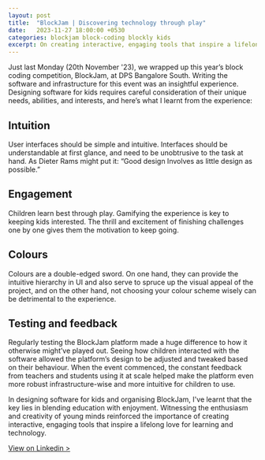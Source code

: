 ```yaml
---
layout: post
title:  "BlockJam | Discovering technology through play"
date:   2023-11-27 18:00:00 +0530
categories: blockjam block-coding blockly kids
excerpt: On creating interactive, engaging tools that inspire a lifelong love for learning and technology.
---
```


Just last Monday (20th November '23), we wrapped up this year’s block coding competition, BlockJam, at DPS Bangalore South. Writing the software and infrastructure for this event was an insightful experience. Designing software for kids requires careful consideration of their unique needs, abilities, and interests, and here’s what I learnt from the experience:

## Intuition 
User interfaces should be simple and intuitive. Interfaces should be understandable at first glance, and need to be unobtrusive to the task at hand. As Dieter Rams might put it: “Good design Involves as little design as possible.”

## Engagement 
Children learn best through play. Gamifying the experience is key to keeping kids interested. The thrill and excitement of finishing challenges one by one gives them the motivation to keep going.

## Colours 
Colours are a double-edged sword. On one hand, they can provide the intuitive hierarchy in UI and also serve to spruce up the visual appeal of the project, and on the other hand, not choosing your colour scheme wisely can be detrimental to the experience.

## Testing and feedback 
Regularly testing the BlockJam platform made a huge difference to how it otherwise might’ve played out. Seeing how children interacted with the software allowed the platform’s design to be adjusted and tweaked based on their behaviour. When the event commenced, the constant feedback from teachers and students using it at scale helped make the platform even more robust infrastructure-wise and more intuitive for children to use.

In designing software for kids and organising BlockJam, I've learnt that the key lies in blending education with enjoyment. Witnessing the enthusiasm and creativity of young minds reinforced the importance of creating interactive, engaging tools that inspire a lifelong love for learning and technology.

[View on Linkedin >](https://www.linkedin.com/posts/sumukhprasad_thoughts-on-kid-proof-software-design-just-activity-7134880924470571008-J_b4)